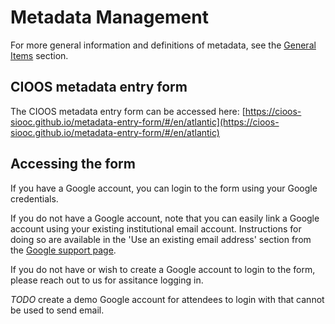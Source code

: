 # Metadata Management
For more general information and definitions of metadata, see the [General Items](https://github.com/cioos-atlantic/ocean-data-workshop/blob/main/GENERAL_ITEMS.md#metadata) section.

## CIOOS metadata entry form

The CIOOS metadata entry form can be accessed here:
[https://cioos-siooc.github.io/metadata-entry-form/#/en/atlantic](https://cioos-siooc.github.io/metadata-entry-form/#/en/atlantic)

## Accessing the form

If you have a Google account, you can login to the form using your Google credentials.

If you do not have a Google account, note that you can easily link a Google account using your existing institutional email account. Instructions for doing so are available in the 'Use an existing email address' section from the [Google support page](https://support.google.com/accounts/answer/27441?hl=en).

If you do not have or wish to create a Google account to login to the form, please reach out to us for assitance logging in.

*TODO* create a demo Google account for attendees to login with that cannot be used to send email.

